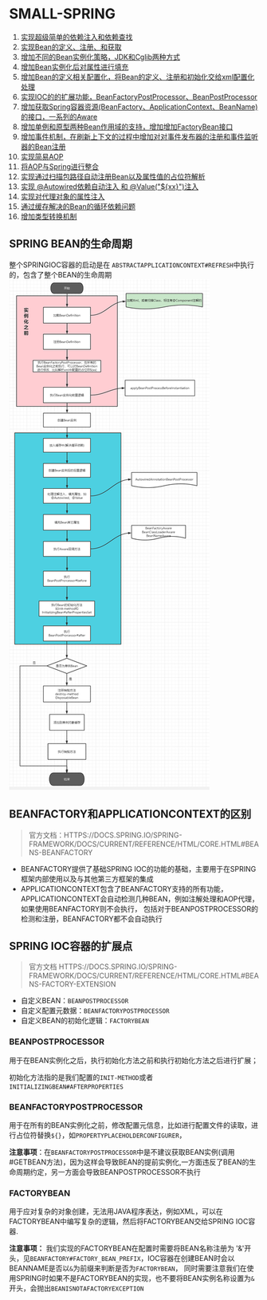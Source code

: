 # SMALL-SPRING

1. [实现超级简单的依赖注入和依赖查找](https://github.com/lhj502819/small-spring/tree/main/small-spring-step01)
2. [实现Bean的定义、注册、和获取](https://github.com/lhj502819/small-spring/tree/main/small-spring-step02)
3. [增加不同的Bean实例化策略，JDK和Cglib两种方式](https://github.com/lhj502819/small-spring/blob/main/small-spring-step03)
4. [增加Bean实例化后对属性进行填充](https://github.com/lhj502819/small-spring/tree/main/small-spring-step04)
5. [增加Bean的定义相关配置化，将Bean的定义、注册和初始化交给xml配置化处理](https://github.com/lhj502819/small-spring/tree/main/small-spring-step05)
6. [实现IOC的的扩展功能，BeanFactoryPostProcessor、BeanPostProcessor](https://github.com/lhj502819/small-spring/tree/main/small-spring-step07)
7. [增加获取Spring容器资源(BeanFactory、ApplicationContext、BeanName)的接口，一系列的Aware](https://github.com/lhj502819/small-spring/tree/main/small-spring-step07)
8. [增加单例和原型两种Bean作用域的支持，增加增加FactoryBean接口](https://github.com/lhj502819/small-spring/tree/main/small-spring-step08)
9. [增加事件机制，在刷新上下文的过程中增加对对事件发布器的注册和事件监听器的Bean注册](https://github.com/lhj502819/small-spring/tree/main/small-spring-step09)
10. [实现简易AOP](https://github.com/lhj502819/small-spring/tree/main/small-spring-step10)
11. [将AOP与Spring进行整合](https://github.com/lhj502819/small-spring/tree/main/small-spring-step11)
12. [实现通过扫描包路径自动注册Bean以及属性值的占位符解析](https://github.com/lhj502819/small-spring/tree/main/small-spring-step12)
13. [实现 @Autowired依赖自动注入 和 @Value("${xx}")注入](https://github.com/lhj502819/small-spring/tree/main/small-spring-step13)
14. [实现对代理对象的属性注入](https://github.com/lhj502819/small-spring/tree/main/small-spring-step14)
15. [通过缓存解决的Bean的循环依赖问题](https://github.com/lhj502819/small-spring/tree/main/small-spring-step15)
16. [增加类型转换机制](https://github.com/lhj502819/small-spring/tree/main/small-spring-step16)






## SPRING BEAN的生命周期
整个SPRINGIOC容器的启动是在 `ABSTRACTAPPLICATIONCONTEXT#REFRESH`中执行的，包含了整个BEAN的生命周期
 ![IMG.PNG](IMG.PNG)

## BEANFACTORY和APPLICATIONCONTEXT的区别
> 官方文档：HTTPS://DOCS.SPRING.IO/SPRING-FRAMEWORK/DOCS/CURRENT/REFERENCE/HTML/CORE.HTML#BEANS-BEANFACTORY
- BEANFACTORY提供了基础SPRING IOC的功能的基础，主要用于在SPRING框架内部使用以及与其他第三方框架的集成
- APPLICATIONCONTEXT包含了BEANFACTORY支持的所有功能，APPLICATIONCONTEXT会自动检测几种BEAN，例如注解处理和AOP代理，如果使用BEANFACTORY则不会执行，
包括对于BEANPOSTPROCESSOR的检测和注册，BEANFACTORY都不会自动执行


## SPRING IOC容器的扩展点
> 官方文档 HTTPS://DOCS.SPRING.IO/SPRING-FRAMEWORK/DOCS/CURRENT/REFERENCE/HTML/CORE.HTML#BEANS-FACTORY-EXTENSION
- 自定义BEAN：`BEANPOSTPROCESSOR`
- 自定义配置元数据：`BEANFACTORYPOSTPROCESSOR`
- 自定义BEAN的初始化逻辑：`FACTORYBEAN`


### BEANPOSTPROCESSOR
用于在BEAN实例化之后，执行初始化方法之前和执行初始化方法之后进行扩展；

初始化方法指的是我们配置的`INIT-METHOD`或者`INITIALIZINGBEAN#AFTERPROPERTIES`

### BEANFACTORYPOSTPROCESSOR
用于在所有的BEAN实例化之前，修改配置元信息，比如进行配置文件的读取，进行占位符替换`${}`，如`PROPERTYPLACEHOLDERCONFIGURER`，

**注意事项**：在`BEANFACTORYPOSTPROCESSOR`中是不建议获取BEAN实例(调用#GETBEAN方法)，因为这样会导致BEAN的提前实例化,一方面违反了BEAN的生命周期约定，另一方面会导致BEANPOSTPROCESSOR不执行

### FACTORYBEAN

用于应对复杂的对象创建，无法用JAVA程序表达，例如XML，可以在FACTORYBEAN中编写复杂的逻辑，然后将FACTORYBEAN交给SPRING IOC容器.

**注意事项：** 我们实现的FACTORYBEAN在配置时需要将BEAN名称注册为 '&'开头，见`BEANFACTORY#FACTORY_BEAN_PREFIX`，IOC容器在创建BEAN时会以BEANNAME是否以`&`为前缀来判断是否为`FACTORYBEAN`，
同时需要注意我们在使用SPRING时如果不是FACTORYBEAN的实现，也不要将BEAN实例名称设置为`&`开头，会抛出`BEANISNOTAFACTORYEXCEPTION`


 
